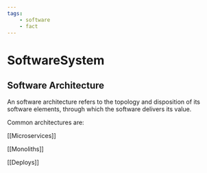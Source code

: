 ```yaml
---
tags: 
    - software
    - fact
---
```


# SoftwareSystem

## Software Architecture

An software architecture refers to the topology and disposition of its software elements, through which the software delivers its value.

Common architectures are:

[[Microservices]]

[[Monoliths]]

[[Deploys]]
